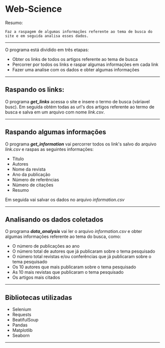 # Web-Science

Resumo:
    
    Faz a raspagem de algumas informações referente ao tema de busca do site e em seguida analisa esses dados.

----

O programa está dividido em três etapas:
<ul>
  <li> Obter os links de todos os artigos referente ao tema de busca </li>
  <li> Percorrer por todos os links e raspar algumas informações em cada link </li>
  <li> Fazer uma analise com os dados e obter algumas informações </li>
</ul>

----

## Raspando os links:

O programa ***get_links*** acessa o site e insere o termo de busca (váriavel busc). Em seguida obtém todas as url's dos artigos  referente ao termo de busca e salva em um arquivo com nome *link.csv*.

----

## Raspando algumas informações

O programa ***get_information*** vai percorrer todos os link's salvo do arquivo *link.csv* e raspas as seguintes informações:

<ul>
    <li>Titulo</li>
    <li>Autores</li>
    <li>Nome da revista</li>
    <li>Ano da publicação</li>
    <li>Número de referências</li>
    <li>Número de citações</li>
    <li>Resumo</li>
</ul>

Em seguida vai salvar os dados no arquivo *information.csv*

----

## Analisando os dados coletados

O programa ***data_analysis*** vai ler o arquivo *information.csv* e obter algumas informações referente ao tema do busca, como:
<ul>
    <li> O número de publicações ao ano </li>
    <li> O número total de autores que já publicaram sobre o tema pesquisado </li>
    <li> O número total revistas e/ou conferências que já publicaram sobre o tema pesquisado </li>
    <li> Os 10 autores que mais publicaram sobre o tema pesquisado </li>
    <li> As 10 mais revistas que publicaram o tema pesquisado </li>
    <li> Os artigos mais citados </li>
</ul>

----

## Bibliotecas utilizadas
<ul>
    <li> Selenium </li>
    <li> Requests </li>
    <li> BeatifulSoup </li>
    <li> Pandas </li>
    <li> Matplotlib </li>
    <li> Seaborn </li>
</ul>

---
